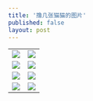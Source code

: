 ```yaml
---
title: '撸几张猫猫的图片'
published: false
layout: post
---
```


<table>
    <tr>
        <td>
<img src="https://gitee.com/helloyuzz/sharepic/raw/master/Cat/cat(7).jpg">
        </td>
        <td>
<img src="https://gitee.com/helloyuzz/sharepic/raw/master/Cat/cat.jpg">
        </td>
    </tr>
    <tr>
        <td>
<img src="https://gitee.com/helloyuzz/sharepic/raw/master/Cat/cat(2).jpg">
        </td>
        <td>
<img src="https://gitee.com/helloyuzz/sharepic/raw/master/Cat/cat(1).jpg">
        </td>
    </tr>
    <tr>
        <td>
<img src="https://gitee.com/helloyuzz/sharepic/raw/master/Cat/cat(4).jpg">
        </td>
        <td>
<img src="https://gitee.com/helloyuzz/sharepic/raw/master/Cat/cat(6).jpg">
        </td>
    </tr>
    <tr>
        <td>
<img src="https://gitee.com/helloyuzz/sharepic/raw/master/Cat/cat(5).jpg">
        </td>
        <td>
<img src="https://gitee.com/helloyuzz/sharepic/raw/master/Cat/cat(3).jpg">
        </td>
    </tr>
</table>